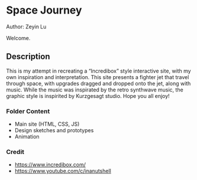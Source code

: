 # Space Journey 
Author: Zeyin Lu

Welcome.

## Description
This is my attempt in recreating a “Incredibox” style interactive site, with my own inspiration and interpretation. This site presents a fighter jet that travel through space, with upgrades dragged and dropped onto the jet, along with music. While the music was inspirated by the retro synthwave music, the graphic style is inspirited by Kurzgesagt studio. Hope you all enjoy!

### Folder Content
- Main site (HTML, CSS, JS)
- Design sketches and prototypes
- Animation

### Credit
- https://www.incredibox.com/
- https://www.youtube.com/c/inanutshell



